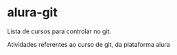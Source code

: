 # alura-git
Lista de cursos para controlar no git.

Atividades referentes ao curso de git, da plataforma alura
